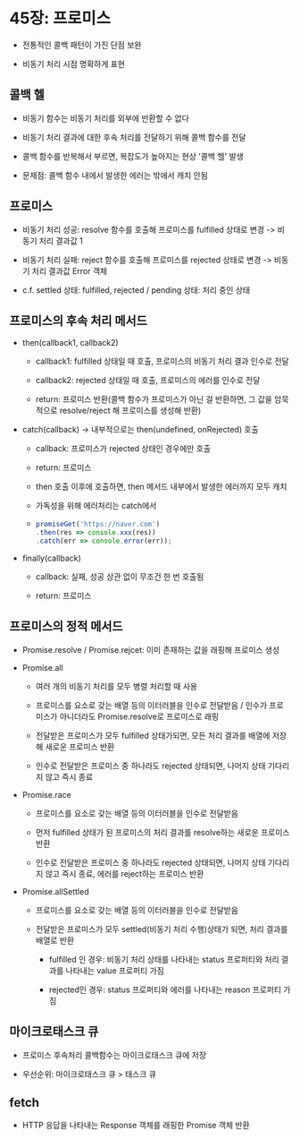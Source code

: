 # 45장: 프로미스

- 전통적인 콜백 패턴이 가진 단점 보완

- 비동기 처리 시점 명확하게 표현



## 콜백 헬

- 비동기 함수는 비동기 처리를 외부에 반환할 수 없다

- 비동기 처리 결과에 대한 후속 처리를 전달하기 위해 콜백 함수를 전달 

- 콜백 함수를 반복해서 부르면, 복잡도가 높아지는 현상 '콜백 헬' 발생

- 문제점: 콜백 함수 내에서 발생한 에러는 밖에서 캐치 안됨

 

## 프로미스

- 비동기 처리 성공: resolve 함수를 호출해 프로미스를 fulfilled 상태로 변경
  -> 비동기 처리 결과값 1

- 비동기 처리 실패: reject 함수를 호출해 프로미스를 rejected 상태로 변경
  -> 비동기 처리 결과값 Error 객체

- c.f. settled 상태: fulfilled, rejected / pending 상태: 처리 중인 상태 



## 프로미스의 후속 처리 메서드

- then(callback1, callback2)
  
  - callback1: fulfilled 상태일 때 호출, 프로미스의 비동기 처리 결과 인수로 전달
  
  - callback2: rejected 상태일 때 호출, 프로미스의 에러를 인수로 전달
  
  - return: 프로미스 반환(콜백 함수가 프로미스가 아닌 걸 반환하면, 그 값을 암묵적으로 resolve/reject 해 프로미스를 생성해 반환)

- catch(callback) -> 내부적으로는 then(undefined, onRejected) 호출
  
  - callback: 프로미스가 rejected 상태인 경우에만 호출
  
  - return: 프로미스
  
  - then 호출 이후에 호출하면, then 메서드 내부에서 발생한 에러까지 모두 캐치 
  
  - 가독성을 위해 에러처리는 catch에서
  
  - ``` javascript
    promiseGet('https://naver.com')
    .then(res => console.xxx(res))
    .catch(err => console.error(err));
    ```

- finally(callback)
  
  - callback: 실패, 성공 상관 없이 무조건 한 번 호출됨
  
  - return: 프로미스 



## 프로미스의 정적 메서드

- Promise.resolve / Promise.rejcet: 이미 존재하는 값을 래핑해 프로미스 생성

- Promise.all
  
  - 여러 개의 비동기 처리를 모두 병렬 처리할 때 사용 
  
  - 프로미스를 요소로 갖는 배열 등의 이터러블을 인수로 전달받음 / 인수가 프로미스가 아니더라도 Promise.resolve로 프로미스로 래핑
  
  - 전달받은 프로미스가 모두 fulfilled 상태가되면, 모든 처리 결과를 배열에 저장해 새로운 프로미스 반환 
  
  - 인수로 전달받은 프로미스 중 하나라도 rejected 상태되면, 나머지 상태 기다리지 않고 즉시 종료 

- Promise.race
  
  - 프로미스를 요소로 갖는 배열 등의 이터러블을 인수로 전달받음
  
  - 먼저 fulfilled 상태가 된 프로미스의 처리 결과를 resolve하는 새로운 프로미스 반환
  
  - 인수로 전달받은 프로미스 중 하나라도 rejected 상태되면, 나머지 상태 기다리지 않고 즉시 종료, 에러를 reject하는 프로미스 반환

- Promise.allSettled
  
  - 프로미스를 요소로 갖는 배열 등의 이터러블을 인수로 전달받음
  
  - 전달받은 프로미스가 모두 settled(비동기 처리 수행)상태가 되면, 처리 결과를 배열로 반환 
    
    - fulfilled 인 경우: 비동기 처리 상태를 나타내는 status 프로퍼티와 처리 결과를 나타내는 value 프로퍼티 가짐
    
    - rejected인 경우: status 프로퍼티와 에러를 나타내는 reason 프로퍼티 가짐



## 마이크로태스크 큐

- 프로미스 후속처리 콜백함수는 마이크로태스크 큐에 저장

- 우선순위: 마이크로태스크 큐 > 태스크 큐



## fetch

- HTTP 응답을 나타내는 Response 객체를 래핑한 Promise 객체 반환


